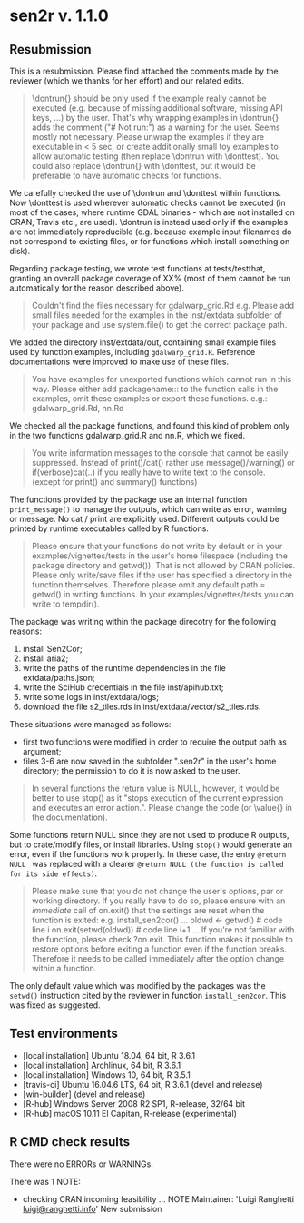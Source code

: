 # sen2r v. 1.1.0

## Resubmission
This is a resubmission. Please find attached the comments made by the reviewer
(which we thanks for her effort) and our related edits.

> \dontrun{} should be only used if the example really cannot be executed
(e.g. because of missing additional software, missing API keys, ...) by
the user. That's why wrapping examples in \dontrun{} adds the comment
("# Not run:") as a warning for the user.
Seems mostly not necessary.
Please unwrap the examples if they are executable in < 5 sec, or create
additionally small toy examples to allow automatic testing (then replace
\dontrun with \donttest).
You could also replace \dontrun{} with \donttest, but it would be
preferable to have automatic checks for functions.

We carefully checked the use of \dontrun and \donttest within functions.
Now \donttest is used wherever automatic checks cannot be executed
(in most of the cases, where runtime GDAL binaries - which are not
installed on CRAN, Travis etc., are used).
\dontrun is instead used only if the examples are not immediately reproducible
(e.g. because example input filenames do not correspond to existing files,
or for functions which install something on disk).

Regarding package testing, we wrote test functions at tests/testthat, granting
an overall package coverage of XX% 
(most of them cannot be run automatically for the reason described above).

> Couldn't find the files necessary for gdalwarp_grid.Rd e.g.
Please add small files needed for the examples in the inst/extdata
subfolder of your package and use system.file() to get the correct
package path.

We added the directory inst/extdata/out, containing small
example files used by function examples, including `gdalwarp_grid.R`.
Reference documentations were improved to make use of these files.

> You have examples for unexported functions which cannot run in this way.
Please either add packagename::: to the function calls in the examples,
omit these examples or export these functions.
e.g.: gdalwarp_grid.Rd, nn.Rd

We checked all the package functions, and found this kind of problem only
in the two functions gdalwarp_grid.R and nn.R, which we fixed.

> You write information messages to the console that cannot be easily
suppressed.
Instead of print()/cat() rather use message()/warning()  or
if(verbose)cat(..) if you really have to write text to the console.
(except for print() and summary() functions)

The functions provided by the package use an internal function `print_message()`
to manage the outputs, which can write as error, warning or message.
No cat / print are explicitly used.
Different outputs could be printed by runtime executables called by R functions.

> Please ensure that your functions do not write by default or in your
examples/vignettes/tests in the user's home filespace (including the
package directory and getwd()). That is not allowed by CRAN policies.
Please only write/save files if the user has specified a directory in
the function themselves. Therefore please omit any default path =
getwd() in writing functions.
In your examples/vignettes/tests you can write to tempdir().

The package was writing within the package direcotry for the following reasons:
1. install Sen2Cor;
2. install aria2;
3. write the paths of the runtime dependencies in the file extdata/paths.json;
4. write the SciHub credentials in the file inst/apihub.txt;
5. write some logs in inst/extdata/logs;
6. download the file s2_tiles.rds in inst/extdata/vector/s2_tiles.rds.

These situations were managed as follows:
- first two functions were modified in order to require the output 
    path as argument;
- files 3-6 are now saved in the subfolder ".sen2r" in the user's home 
   directory; the permission to do it is now asked to the user.

> In several functions the return value is NULL, however, it would be
better to use stop() as it "stops execution of the current expression
and executes an error action.".
Please change the code (or \value{} in the documentation).

Some functions return NULL since they are not used to produce R outputs, but 
to crate/modify files, or install libraries.
Using `stop()` would generate an error, even if the functions work properly.
In these case, the entry 
`@return NULL `
was replaced with a clearer
`@return NULL (the function is called for its side effects)`.

> Please make sure that you do not change the user's options, par or
working directory. If you really have to do so, please ensure with an
*immediate* call of on.exit() that the settings are reset when the
function is exited: e.g. install_sen2cor()
...
oldwd <- getwd()           # code line i
on.exit(setwd(oldwd))      # code line i+1
...
If you're not familiar with the function, please check ?on.exit. This
function makes it possible to restore options before exiting a function
even if the function breaks. Therefore it needs to be called immediately
after the option change within a function.

The only default value which was modified by the packages was the `setwd()` 
instruction cited by the reviewer in function `install_sen2cor`. 
This was fixed as suggested.


## Test environments
* [local installation] Ubuntu 18.04, 64 bit, R 3.6.1
* [local installation] Archlinux, 64 bit, R 3.6.1
* [local installation] Windows 10, 64 bit, R 3.5.1
* [travis-ci] Ubuntu 16.04.6 LTS, 64 bit, R 3.6.1 (devel and release)
* [win-builder] (devel and release)
* [R-hub] Windows Server 2008 R2 SP1, R-release, 32/64 bit
* [R-hub] macOS 10.11 El Capitan, R-release (experimental)

## R CMD check results
There were no ERRORs or WARNINGs. 

There was 1 NOTE:

* checking CRAN incoming feasibility ... NOTE
    Maintainer: 'Luigi Ranghetti <luigi@ranghetti.info>'
    New submission
